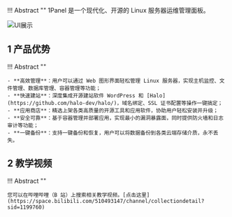 
!!! Abstract ""
    1Panel 是一个现代化、开源的 Linux 服务器运维管理面板。

![UI展示](https://resource.fit2cloud.com/1panel/img/overview.png)

## 1 产品优势

!!! Abstract ""

	- **高效管理**：用户可以通过 Web 图形界面轻松管理 Linux 服务器，实现主机监控、文件管理、数据库管理、容器管理等功能；
	- **快速建站**：深度集成开源建站软件 WordPress 和 [Halo](https://github.com/halo-dev/halo/)，域名绑定、SSL 证书配置等操作一键搞定；
	- **应用商店**：精选上架各类高质量的开源工具和应用软件，协助用户轻松安装并升级；
	- **安全可靠**：基于容器管理并部署应用，实现最小的漏洞暴露面，同时提供防火墙和日志审计等功能；
	- **一键备份**：支持一键备份和恢复，用户可以将数据备份到各类云端存储介质，永不丢失。

## 2 教学视频

!!! Abstract ""

	您可以在哔哩哔哩（B 站）上搜索相关教学视频。[点击这里](https://space.bilibili.com/510493147/channel/collectiondetail?sid=1199760)